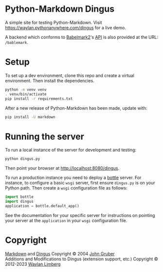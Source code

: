 # Python-Markdown Dingus

A simple site for testing Python-Markdown.
Visit <https://waylan.pythonanywhere.com/dingus> for a live demo.

 A backend which conforms to [Babelmark2]'s [API] is also provided at the URL: `/bablemark`.

[Babelmark2]: http://johnmacfarlane.net/babelmark2/
[API]: https://johnmacfarlane.net/babelmark2/faq.html#how-can-i-add-my-markdown-implementation-to-babelmark-2

# Setup

To set up a dev environment, clone this repo and create a virtual environment. Then
install the dependencies.

```bash
python -m venv venv
. venv/bin/activate
pip install -r requirements.txt
```

After a new release of Python-Markdown has been made, update with:

```bash
pip install -U markdown
```

# Running the server

To run a local instance of the server for development and testing:

```bash
python dingus.py
```

Then point your browser at <http://localhost:8080/dingus>.

To run a production instance you need to deploy a [bottle] server. For instance, to
configure a basic `wsgi` server, first ensure `dingus.py` is on your Python path. Then
create a `wsgi` configuration file as follows:

```python
import bottle
import dingus
application = bottle.default_app()
```

See the documentation for your specific server for instructions on pointing your server
at the `application` in your `wsgi` configuration file.

[bottle]: https://bottlepy.org/docs/dev/deployment.html

# Copyright

[Markdown] and [Dingus] Copyright &copy; 2004 [John Gruber]<br />
Additions and Modifications to Dingus (extension support, etc.)
Copyright &copy; 2012-2023 [Waylan Limberg]

[Markdown]: http://daringfireball.net/projects/markdown/
[Dingus]: http://daringfireball.net/projects/markdown/dingus
[John Gruber]: http://daringfireball.net/colophon/
[Waylan Limberg]: https://github.com/waylan
